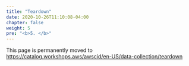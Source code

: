 ```yaml
---
title: "Teardown"
date: 2020-10-26T11:10:08-04:00
chapter: false
weight: 5
pre: "<b>5. </b>"
---
```


This page is permanently moved to https://catalog.workshops.aws/awscid/en-US/data-collection/teardown
